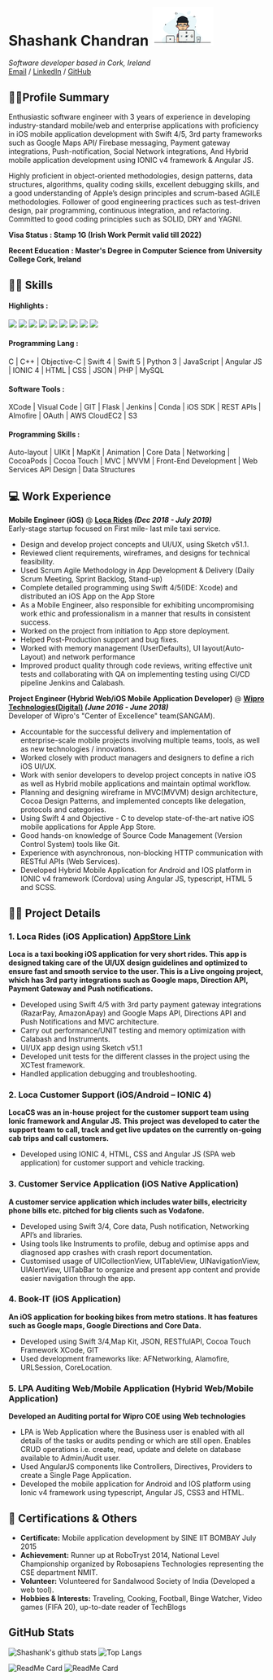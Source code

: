 # Shashank Chandran <img src="https://raw.githubusercontent.com/iamcrazyshank/cv/gh-pages/dev_gif.gif" width="120px">

_Software developer based in Cork, Ireland_ <br>
[Email](mailto:shashankchandran1994@gmail.com) / [LinkedIn](http://www.linkedin.com/in/shashankchandran/) / [GitHub](https://github.com/iamcrazyshank/)
<br> 
## 👨‍🦱Profile Summary
Enthusiastic software engineer with 3 years of experience in developing industry-standard mobile/web and enterprise applications with proficiency in iOS mobile application development with Swift 4/5, 3rd party frameworks such as Google Maps API/ Firebase messaging, Payment gateway integrations, Push-notification, Social Network integrations, And Hybrid mobile application development using IONIC v4 framework & Angular JS. 

Highly proficient in object-oriented methodologies, design patterns, data structures, algorithms, quality coding skills, excellent debugging skills, and a good understanding of Apple’s design principles and scrum-based AGILE methodologies. Follower of good engineering practices such as test-driven design, pair programming, continuous integration, and refactoring. Committed to good coding principles such as SOLID, DRY and YAGNI.


__Visa Status	: Stamp 1G (Irish Work Permit valid till 2022)__

__Recent Education : Master's Degree in Computer Science from University College Cork, Ireland__


## ✍🏼  Skills
#### Highlights	: 
![](https://img.shields.io/static/v1?label=Swift&message=5&color=brightgreen) 
![](https://img.shields.io/static/v1?label=Swift&message=4&color=bluevoilet) 
![](https://img.shields.io/static/v1?label=Python&message=3&color=yellow)
![](https://img.shields.io/static/v1?label=Objective&message=C&color=red)
![](https://img.shields.io/static/v1?label=HTML&message=5&color=blue) 
![](https://img.shields.io/static/v1?label=IONIC&message=4&color=bluevoilet) 
![](https://img.shields.io/static/v1?label=Angular&message=JS&color=orange) 
![](https://img.shields.io/static/v1?label=MySQL&message=""&color=red) 
![](https://img.shields.io/static/v1?label=GIT&message=""&color=critical)
#### Programming Lang	: 
C | C++ | Objective-C | Swift 4 | Swift 5 | Python 3 |  JavaScript |  Angular JS | IONIC 4 | HTML |  CSS |  JSON |  PHP |  MySQL
#### Software Tools	: 
XCode | Visual Code |  GIT |  Flask |  Jenkins | Conda | iOS SDK | REST APIs | Almofire | OAuth | AWS CloudEC2 | S3
#### Programming Skills	: 
Auto-layout | UIKit | MapKit | Animation | Core Data | Networking | CocoaPods | Cocoa Touch | MVC | MVVM | Front-End Development | Web Services API Design | Data Structures


## 💻 Work Experience

__Mobile Engineer (iOS)__ @ __[Loca Rides](http://locarides.com/) _(Dec 2018 - July 2019)___<br>
Early-stage startup focused on First mile- last mile taxi service.
  - Design and develop project concepts and UI/UX, using Sketch v51.1.
  - Reviewed client requirements, wireframes, and designs for technical feasibility.
  - Used Scrum Agile Methodology in App Development & Delivery (Daily Scrum Meeting, Sprint Backlog, Stand-up)
  - Complete detailed programming using Swift 4/5(IDE: Xcode) and distributed an iOS App on the App Store
  - As a Mobile Engineer, also responsible for exhibiting uncompromising work ethic and professionalism in a manner that results in consistent success.
  - Worked on the project from initiation to App store deployment.
  - Helped Post-Production support and bug fixes.
  - Worked with memory management (UserDefaults), UI layout(Auto-Layout) and network performance
  - Improved product quality through code reviews, writing effective unit tests and collaborating with QA on implementing testing using CI/CD pipeline Jenkins and Calabash.<br> 
 
__Project Engineer (Hybrid Web/iOS Mobile Application Developer)__ @ __[Wipro Technologies(Digital)](http://https://www.wipro.com/) _(June 2016 - June 2018)___<br>
Developer of Wipro's "Center of Excellence" team(SANGAM).
 - Accountable for the successful delivery and implementation of enterprise-scale mobile projects involving multiple teams, tools, as well as new technologies / innovations.
 - Worked closely with product managers and designers to define a rich iOS UI/UX.
 - Work with senior developers to develop project concepts in native iOS as well as Hybrid mobile applications and maintain optimal workflow.
 - Planning and designing wireframe in MVC(MVVM) design architecture, Cocoa Design Patterns, and implemented concepts like delegation, protocols and categories.
 - Using Swift 4 and Objective - C to develop state-of-the-art native iOS mobile applications for Apple App Store.
 - Good hands-on knowledge of Source Code Management (Version Control System) tools like Git.
 - Experience with asynchronous, non-blocking HTTP communication with RESTful APIs (Web Services).
 - Developed Hybrid Mobile Application for Android and IOS platform in IONIC v4 framework (Cordova) using Angular JS, typescript, HTML 5 and SCSS.

    
## 🙇🏻 Project Details

### __1. Loca Rides (iOS Application)__ [AppStore Link](https://apps.apple.com/in/app/loca-rides/id1451572718?mt=8)
__Loca is a taxi booking iOS application for very short rides. This app is designed taking care of the UI/UX design guidelines and optimized to ensure fast and smooth service to the user. This is a Live ongoing project, which has 3rd party integrations such as Google maps, Direction API, Payment Gateway and Push notifications.__
- Developed using Swift 4/5 with 3rd party payment gateway integrations (RazarPay, AmazonApay) and Google Maps API, Directions API and Push Notifications and MVC architecture. 
- Carry out performance/UNIT testing and memory optimization with Calabash and Instruments.
- UI/UX app design using Sketch v51.1
- Developed unit tests for the different classes in the project using the XCTest framework.
- Handled application debugging and troubleshooting.


### __2. Loca Customer Support (iOS/Android – IONIC 4)__
__LocaCS was an in-house project for the customer support team using Ionic framework and Angular JS. This project was developed to cater the support team to call, track and get live updates on the currently on-going cab trips and call customers.__
- Developed using IONIC 4, HTML, CSS and Angular JS (SPA web application) for customer support and vehicle tracking. 

### __3. Customer Service Application (iOS Native Application)__
__A customer service application which includes water bills, electricity phone bills etc. pitched for big clients such as Vodafone.__ 
- Developed using Swift 3/4, Core data, Push notification, Networking API’s and libraries.
- Using tools like Instruments to profile, debug and optimise apps and diagnosed app crashes with crash report documentation.
- Customised usage of UICollectionView, UITableView, UINavigationView, UIAlertView, UITabBar to organize and present app content and provide easier navigation through the app.

### __4. Book-IT (iOS Application)__
__An iOS application for booking bikes from metro stations. It has features such as Google maps, Google Directions and Core Data.__
- Developed using Swift 3/4,Map Kit, JSON, RESTfulAPI, Cocoa Touch Framework XCode, GIT
- Used development frameworks like: AFNetworking, Alamofire, URLSession, CoreLocation. 

### __5. LPA Auditing Web/Mobile Application (Hybrid Web/Mobile Application)__
__Developed an Auditing portal for Wipro COE using Web technologies__
- LPA is Web Application where the Business user is enabled with all details of the tasks or audits pending or which are still open. Enables CRUD operations i.e. create, read, update and delete on database available to Admin/Audit user.
- Used AngularJS components like Controllers, Directives, Providers to create a Single Page Application.
- Developed the mobile application for Android and IOS platform using Ionic v4 framework using typescript, Angular JS, CSS3 and HTML.



## 🏃 Certifications & Others

- __Certificate:__ Mobile application development by SINE IIT BOMBAY	July 2015
- __Achievement:__ Runner up at RoboTryst 2014, National Level Championship organized by Robosapiens Technologies representing the CSE department NMIT.
- __Volunteer:__ Volunteered for Sandalwood Society of India (Developed a web tool).	
- __Hobbies & Interests:__ Traveling, Cooking, Football, Binge Watcher, Video games (FIFA 20), up-to-date reader of TechBlogs


## GitHub Stats
![Shashank's github stats](https://github-readme-stats.vercel.app/api?username=iamcrazyshank&show_icons=true&theme=radical)
![Top Langs](https://github-readme-stats.vercel.app/api/top-langs/?username=iamcrazyshank&layout=compact)

![ReadMe Card](https://github-readme-stats.vercel.app/api/pin/?username=iamcrazyshank&repo=GoCorona&show_owner=true)
![ReadMe Card](https://github-readme-stats.vercel.app/api/pin/?username=iamcrazyshank&repo=Foxy-2.0&show_owner=true)



